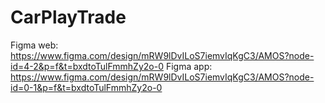 # CarPlayTrade

Figma web: https://www.figma.com/design/mRW9lDvILoS7iemvIqKgC3/AMOS?node-id=4-2&p=f&t=bxdtoTulFmmhZy2o-0 
Figma app: https://www.figma.com/design/mRW9lDvILoS7iemvIqKgC3/AMOS?node-id=0-1&p=f&t=bxdtoTulFmmhZy2o-0